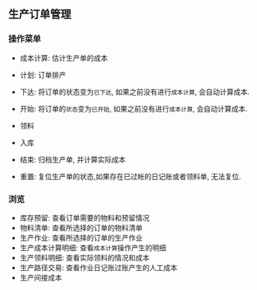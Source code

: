﻿## 生产订单管理

### 操作菜单

- 成本计算: 估计生产单的成本

- 计划: 订单排产
- 下达: 将订单的状态变为`已下达`, 如果之前没有进行`成本计算`, 会自动计算成本.

- 开始: 将订单的`状态`变为`已开始`, 如果之前没有进行`成本计算`, 会自动计算成本.

- 领料

- 入库

- 结束: 归档生产单, 并计算实际成本
- 重置: 复位生产单的状态,如果存在已过帐的日记账或者领料单, 无法复位.

### 浏览

- 库存预留: 查看订单需要的物料和预留情况
- 物料清单: 查看所选择的订单的物料清单
- 生产作业: 查看所选择的订单的生产作业
- 生产成本计算明细: 查看`成本计算`操作产生的明细
- 生产领料明细: 查看实际领料的情况和成本
- 生产路径交易: 查看作业日记账过账产生的人工成本
- 生产间接成本
